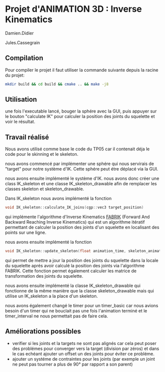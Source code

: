 # Projet d'ANIMATION 3D : Inverse Kinematics

Damien.Didier

Jules.Cassegrain

## Compilation

Pour compiler le projet il faut utiliser la commande suivante depuis la racine du projet:
```bash
mkdir build && cd build && cmake .. && make -j8
```
## Utilisation

une fois l'executable lancé, bouger la sphére avec la GUI, puis appuyer sur le bouton "calculate IK" pour calculer la position des joints du squelette et voir le résultat.
## Travail réalisé

Nous avons utilisé comme base le code du TP05 car il contenait déja le code
pour le skinning et le skeleton.

nous avons commencé par implémenter une sphére qui nous servirais de "target"
pour notre système d'IK. Cette sphére peut étre déplacé via la GUI.

nous avons ensuite implémenté le système d'IK. nous avons donc créer une class IK_skeleton et une classe IK_skeleton_drawable afin de remplacer les classes skeleton et skeleton_drawable.

Dans IK_skeleton nous avons implémenté la fonction
```c++
void IK_skeleton::calculate_IK_joins(cgp::vec3 target_position)
```
qui implémente l'algorithme d'Inverse Kinematics [FABRIK](http://www.andreasaristidou.com/FABRIK.html) (Forward And Backward Reaching Inverse Kinematics) qui est un algorithme itératif permettant de calculer la position des joints d'un squelette en localisant des points sur une ligne.

nous avons ensuite implémenté la fonction
```c++
void IK_skeleton::update_skeleton(float animation_time, skeleton_animation_structure &skeleton)
```
qui permet de mettre a jour la position des joints du squelette dans la locale du squelette aprés avoir calculé la position des joints via l'algorithme FABRIK. Cette fonction permet également calculer les matrice de transformation des joints du squelette.

nous avons ensuite implémenté la classe IK_skeleton_drawable qui fonctionne de la même manière que la classe skeleton_drawable mais qui utilise un IK_skeleton a la place d'un skeleton.

nous avons également changé le timer pour un timer_basic car nous avions besoin d'un timer qui ne bouclait pas une fois l'animation terminé et le timer_interval ne nous permettait pas de faire cela.

## Améliorations possibles

- verifier si les joints et la targets ne sont pas alignés car cela peut poser des problémes pour converger vers la target (division par zéros) et dans le cas echéant ajouter un offset un des joints pour éviter ce probléme.
- ajouter un systéme de contraintes pour les joints (par exemple un joint ne peut pas tourner a plus de 90° par rapport a son parent)
